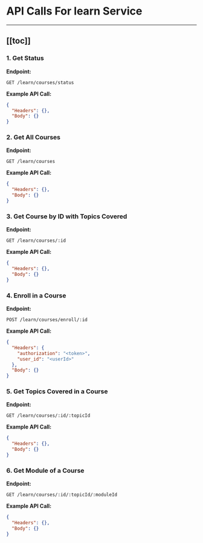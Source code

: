 # API Calls For learn Service

---
[[toc]]
---

### 1. Get Status

**Endpoint:**
```
GET /learn/courses/status
```

**Example API Call:**
```json
{
  "Headers": {},
  "Body": {}
}
```

### 2. Get All Courses

**Endpoint:**
```
GET /learn/courses
```

**Example API Call:**
```json
{
  "Headers": {},
  "Body": {}
}
```

### 3. Get Course by ID with Topics Covered

**Endpoint:**
```
GET /learn/courses/:id
```

**Example API Call:**
```json
{
  "Headers": {},
  "Body": {}
}
```

### 4. Enroll in a Course

**Endpoint:**
```
POST /learn/courses/enroll/:id
```

**Example API Call:**
```json
{
  "Headers": {
    "authorization": "<token>",
    "user_id": "<userId>"
  },
  "Body": {}
}
```

### 5. Get Topics Covered in a Course

**Endpoint:**
```
GET /learn/courses/:id/:topicId
```

**Example API Call:**
```json
{
  "Headers": {},
  "Body": {}
}
```

### 6. Get Module of a Course

**Endpoint:**
```
GET /learn/courses/:id/:topicId/:moduleId
```

**Example API Call:**
```json
{
  "Headers": {},
  "Body": {}
}